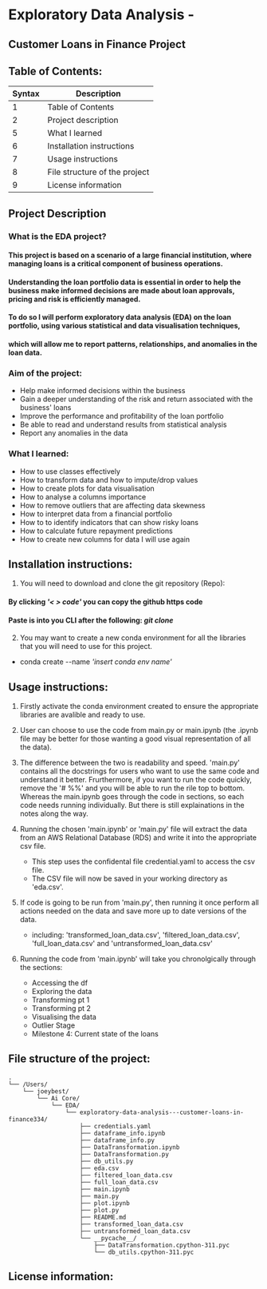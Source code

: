 # Exploratory Data Analysis -
## Customer Loans in Finance Project

## Table of Contents:
| Syntax | Description |
| ----------- | ----------- |
| 1 | Table of Contents |
| 2 | Project description |
| 5 | What I learned |
| 6 | Installation instructions |
| 7 | Usage instructions |
| 8 | File structure of the project |
| 9 | License information |

## Project Description

### What is the EDA project?
#### This project is based on a scenario of a large financial institution, where managing loans is a critical component of business operations.
#### Understanding the loan portfolio data is essential in order to help the business make informed decisions are made about loan approvals, pricing and risk is efficiently managed.
#### To do so I will perform exploratory data analysis (EDA) on the loan portfolio, using various statistical and data visualisation techniques, 
#### which will allow me to report patterns, relationships, and anomalies in the loan data.

### Aim of the project:
- Help make informed decisions within the business
- Gain a deeper understanding of the risk and return associated with the business' loans
- Improve the performance and profitability of the loan portfolio
- Be able to read and understand results from statistical analysis
- Report any anomalies in the data

### What I learned:
- How to use classes effectively
- How to transform data and how to impute/drop values
- How to create plots for data visualisation
- How to analyse a columns importance
- How to remove outliers that are affecting data skewness
- How to interpret data from a financial portfolio
- How to to identify indicators that can show risky loans
- How to calculate future repayment predictions
- How to create new columns for data I will use again

## Installation instructions:

1. You will need to download and clone the git repository (Repo):
  #### By clicking *'< > code'* you can copy the github https code
  #### Paste is into you CLI after the following: *git clone*
  
2. You may want to create a new conda environment for all the libraries that you will need to use for this project.
  - conda create --name *'insert conda env name'*

## Usage instructions:

1. Firstly activate the conda environment created to ensure the appropriate libraries are avalible and ready to use.
  
2. User can choose to use the code from main.py or main.ipynb (the .ipynb file may be better for those wanting a good visual representation of all the data).
  
3. The difference between the two is readability and speed.
   'main.py' contains all the docstrings for users who want to use the same code and understand it better. Frurthermore, if you want to run the code quickly, remove the '# %%' and you will be able to run the rile top to bottom.
   Whereas the main.ipynb goes through the code in sections, so each code needs running individually. But there is still explainations in the notes along the way.

4. Running the chosen 'main.ipynb' or 'main.py' file will extract the data from an AWS Relational Database (RDS) and write it into the appropriate csv file.
   - This step uses the confidental file credential.yaml to access the csv file.
   - The CSV file will now be saved in your working directory as 'eda.csv'.
     
5. If code is going to be run from 'main.py', then running it once perform all actions needed on the data and save more up to date versions of the data.
   - including: 'transformed_loan_data.csv', 'filtered_loan_data.csv', 'full_loan_data.csv' and 'untransformed_loan_data.csv'

6. Running the code from 'main.ipynb' will take you chronolgically through the sections:
   - Accessing the df
   - Exploring the data
   - Transforming pt 1
   - Transforming pt 2
   - Visualising the data
   - Outlier Stage
   - Milestone 4: Current state of the loans

## File structure of the project:
```
.
└── /Users/
    └── joeybest/
        └── Ai Core/
            └── EDA/
                └── exploratory-data-analysis---customer-loans-in-finance334/
                    ├── credentials.yaml
                    ├── dataframe_info.ipynb
                    ├── dataframe_info.py
                    ├── DataTransformation.ipynb
                    ├── DataTransformation.py
                    ├── db_utils.py
                    ├── eda.csv
                    ├── filtered_loan_data.csv
                    ├── full_loan_data.csv
                    ├── main.ipynb
                    ├── main.py
                    ├── plot.ipynb
                    ├── plot.py
                    ├── README.md
                    ├── transformed_loan_data.csv
                    ├── untransformed_loan_data.csv
                    └── __pycache__/
                        ├── DataTransformation.cpython-311.pyc
                        └── db_utils.cpython-311.pyc
```

## License information:
